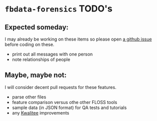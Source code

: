 # `fbdata-forensics` TODO's

## Expected someday:

I may already be working on these items so please open 
[a github issue](https://github.com/chicks-net/fbdata-forensics/issues)
before coding on these.

* print out all messages with one person
* note relationships of people

## Maybe, maybe not:

I will consider decent pull requests for these features.

* parse other files
* feature comparison versus othe other FLOSS tools
* sample data (in JSON format) for QA tests and tutorials
* any [Kwalitee](https://qa.perl.org/phalanx/kwalitee.html) improvements
